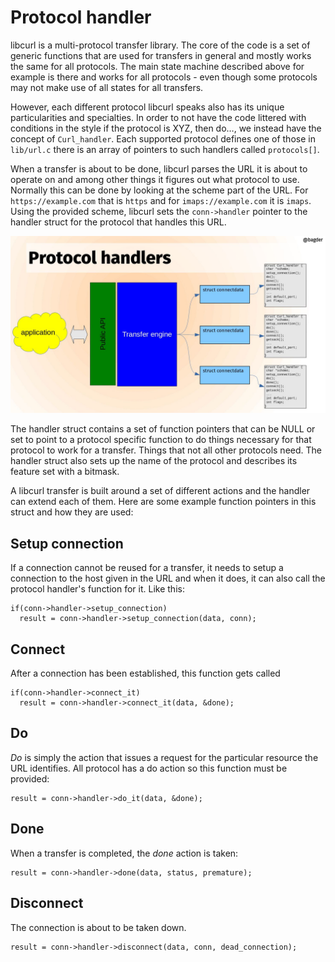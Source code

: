 # Protocol handler

libcurl is a multi-protocol transfer library. The core of the code is a set of
generic functions that are used for transfers in general and mostly works the
same for all protocols. The main state machine described above for example is
there and works for all protocols - even though some protocols may not make
use of all states for all transfers.

However, each different protocol libcurl speaks also has its unique
particularities and specialties. In order to not have the code littered with
conditions in the style if the protocol is XYZ, then do…, we instead have
the concept of `Curl_handler`. Each supported protocol defines one of those in
`lib/url.c` there is an array of pointers to such handlers called
`protocols[]`.

When a transfer is about to be done, libcurl parses the URL it is about to
operate on and among other things it figures out what protocol to use.
Normally this can be done by looking at the scheme part of the URL. For
`https://example.com` that is `https` and for `imaps://example.com` it is
`imaps`. Using the provided scheme, libcurl sets the `conn->handler` pointer
to the handler struct for the protocol that handles this URL.

![libcurl protocol handlers](slide-protocol-handlers.jpg)

The handler struct contains a set of function pointers that can be NULL or set
to point to a protocol specific function to do things necessary for that
protocol to work for a transfer. Things that not all other protocols need. The
handler struct also sets up the name of the protocol and describes its feature
set with a bitmask.

A libcurl transfer is built around a set of different actions and the handler
can extend each of them. Here are some example function pointers in this
struct and how they are used:

## Setup connection

If a connection cannot be reused for a transfer, it needs to setup a connection
to the host given in the URL and when it does, it can also call the protocol
handler's function for it. Like this:

    if(conn->handler->setup_connection)
      result = conn->handler->setup_connection(data, conn);

## Connect

After a connection has been established, this function gets called

    if(conn->handler->connect_it)
      result = conn->handler->connect_it(data, &done);

## Do

*Do* is simply the action that issues a request for the particular resource
the URL identifies. All protocol has a do action so this function must be
provided:

    result = conn->handler->do_it(data, &done);

## Done

When a transfer is completed, the *done* action is taken:

    result = conn->handler->done(data, status, premature);

## Disconnect

The connection is about to be taken down.

    result = conn->handler->disconnect(data, conn, dead_connection);

